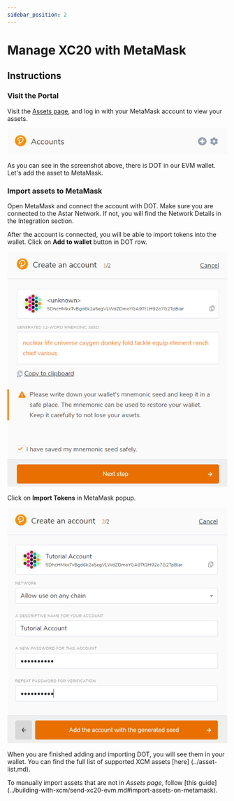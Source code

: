 ```yaml
---
sidebar_position: 2
---
```


# Manage XC20 with MetaMask

## Instructions

### Visit the Portal

Visit the [Assets page](https://portal.astar.network/assets), and log in with your MetaMask account to view your assets.

![6](img/6.png)

As you can see in the screenshot above, there is DOT in our EVM wallet. Let's add the asset to MetaMask.

### Import assets to MetaMask

Open MetaMask and connect the account with DOT. Make sure you are connected to the Astar Network. If not, you will find the Network Details in the Integration section.

After the account is connected, you will be able to import tokens into the wallet. Click on **Add to wallet** button in DOT row.

![7](img/7.png)

Click on **Import Tokens** in MetaMask popup.

![8](img/8.png)



When you are finished adding and importing DOT, you will see them in your wallet. You can find the full list of supported XCM assets [here] (../asset-list.md).

To manually import assets that are not in *Assets page*, follow [this guide] (../building-with-xcm/send-xc20-evm.md#import-assets-on-metamask). 

